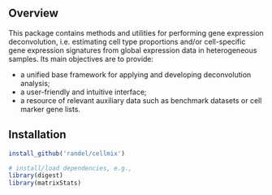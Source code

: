 
## Overview

This package contains methods and utilities for performing gene expression deconvolution, i.e. estimating cell type proportions and/or cell-specific gene expression signatures from global expression data in heterogeneous samples.
Its main objectives are to provide:

* a unified base framework for applying and developing deconvolution analysis;
* a user-friendly and intuitive interface;
* a resource of relevant auxiliary data such as benchmark datasets or cell marker gene lists.

## Installation
```R
install_github('randel/cellmix')

# install/load dependencies, e.g.,
library(digest)
library(matrixStats)
```
